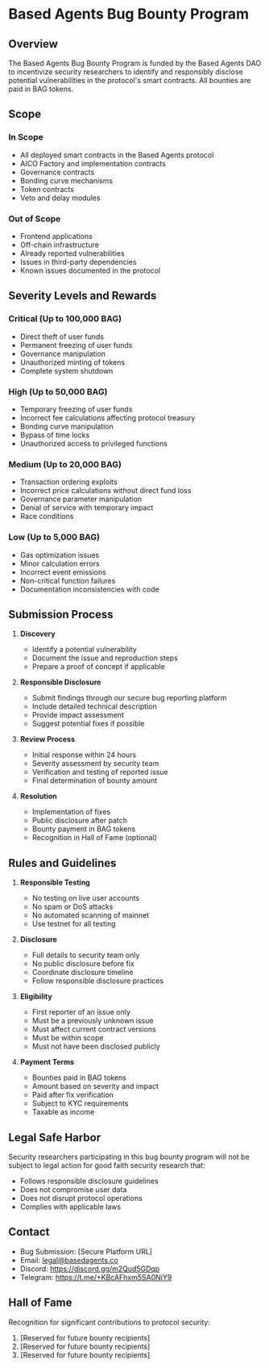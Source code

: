 # Based Agents Bug Bounty Program

## Overview
The Based Agents Bug Bounty Program is funded by the Based Agents DAO to incentivize security researchers to identify and responsibly disclose potential vulnerabilities in the protocol's smart contracts. All bounties are paid in BAG tokens.

## Scope

### In Scope
- All deployed smart contracts in the Based Agents protocol
- AICO Factory and implementation contracts
- Governance contracts
- Bonding curve mechanisms
- Token contracts
- Veto and delay modules

### Out of Scope
- Frontend applications
- Off-chain infrastructure
- Already reported vulnerabilities
- Issues in third-party dependencies
- Known issues documented in the protocol

## Severity Levels and Rewards

### Critical (Up to 100,000 BAG)
- Direct theft of user funds
- Permanent freezing of user funds
- Governance manipulation
- Unauthorized minting of tokens
- Complete system shutdown

### High (Up to 50,000 BAG)
- Temporary freezing of user funds
- Incorrect fee calculations affecting protocol treasury
- Bonding curve manipulation
- Bypass of time locks
- Unauthorized access to privileged functions

### Medium (Up to 20,000 BAG)
- Transaction ordering exploits
- Incorrect price calculations without direct fund loss
- Governance parameter manipulation
- Denial of service with temporary impact
- Race conditions

### Low (Up to 5,000 BAG)
- Gas optimization issues
- Minor calculation errors
- Incorrect event emissions
- Non-critical function failures
- Documentation inconsistencies with code

## Submission Process

1. **Discovery**
   - Identify a potential vulnerability
   - Document the issue and reproduction steps
   - Prepare a proof of concept if applicable

2. **Responsible Disclosure**
   - Submit findings through our secure bug reporting platform
   - Include detailed technical description
   - Provide impact assessment
   - Suggest potential fixes if possible

3. **Review Process**
   - Initial response within 24 hours
   - Severity assessment by security team
   - Verification and testing of reported issue
   - Final determination of bounty amount

4. **Resolution**
   - Implementation of fixes
   - Public disclosure after patch
   - Bounty payment in BAG tokens
   - Recognition in Hall of Fame (optional)

## Rules and Guidelines

1. **Responsible Testing**
   - No testing on live user accounts
   - No spam or DoS attacks
   - No automated scanning of mainnet
   - Use testnet for all testing

2. **Disclosure**
   - Full details to security team only
   - No public disclosure before fix
   - Coordinate disclosure timeline
   - Follow responsible disclosure practices

3. **Eligibility**
   - First reporter of an issue only
   - Must be a previously unknown issue
   - Must affect current contract versions
   - Must be within scope
   - Must not have been disclosed publicly

4. **Payment Terms**
   - Bounties paid in BAG tokens
   - Amount based on severity and impact
   - Paid after fix verification
   - Subject to KYC requirements
   - Taxable as income

## Legal Safe Harbor

Security researchers participating in this bug bounty program will not be subject to legal action for good faith security research that:
- Follows responsible disclosure guidelines
- Does not compromise user data
- Does not disrupt protocol operations
- Complies with applicable laws

## Contact

- Bug Submission: [Secure Platform URL]
- Email: legal@basedagents.co
- Discord: https://discord.gg/m2Qud5GDqp
- Telegram: https://t.me/+KBcAFhxm5SA0NjY9

## Hall of Fame

Recognition for significant contributions to protocol security:
1. [Reserved for future bounty recipients]
2. [Reserved for future bounty recipients]
3. [Reserved for future bounty recipients] 